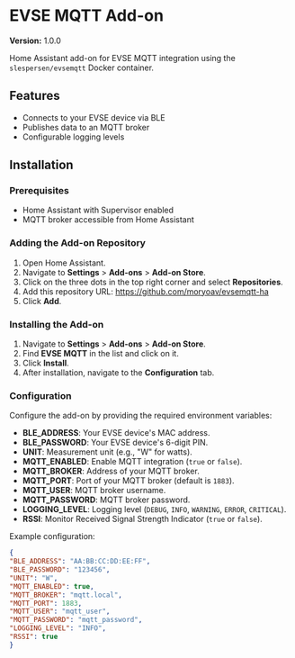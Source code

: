 # EVSE MQTT Add-on

**Version:** 1.0.0

Home Assistant add-on for EVSE MQTT integration using the `slespersen/evsemqtt` Docker container.

## Features

- Connects to your EVSE device via BLE
- Publishes data to an MQTT broker
- Configurable logging levels

## Installation

### Prerequisites

- Home Assistant with Supervisor enabled
- MQTT broker accessible from Home Assistant

### Adding the Add-on Repository

1. Open Home Assistant.
2. Navigate to **Settings** > **Add-ons** > **Add-on Store**.
3. Click on the three dots in the top right corner and select **Repositories**.
4. Add this repository URL: https://github.com/moryoav/evsemqtt-ha
5. Click **Add**.

### Installing the Add-on

1. Navigate to **Settings** > **Add-ons** > **Add-on Store**.
2. Find **EVSE MQTT** in the list and click on it.
3. Click **Install**.
4. After installation, navigate to the **Configuration** tab.

### Configuration

Configure the add-on by providing the required environment variables:

- **BLE_ADDRESS**: Your EVSE device's MAC address.
- **BLE_PASSWORD**: Your EVSE device's 6-digit PIN.
- **UNIT**: Measurement unit (e.g., "W" for watts).
- **MQTT_ENABLED**: Enable MQTT integration (`true` or `false`).
- **MQTT_BROKER**: Address of your MQTT broker.
- **MQTT_PORT**: Port of your MQTT broker (default is `1883`).
- **MQTT_USER**: MQTT broker username.
- **MQTT_PASSWORD**: MQTT broker password.
- **LOGGING_LEVEL**: Logging level (`DEBUG`, `INFO`, `WARNING`, `ERROR`, `CRITICAL`).
- **RSSI**: Monitor Received Signal Strength Indicator (`true` or `false`).

Example configuration:

```json
{
"BLE_ADDRESS": "AA:BB:CC:DD:EE:FF",
"BLE_PASSWORD": "123456",
"UNIT": "W",
"MQTT_ENABLED": true,
"MQTT_BROKER": "mqtt.local",
"MQTT_PORT": 1883,
"MQTT_USER": "mqtt_user",
"MQTT_PASSWORD": "mqtt_password",
"LOGGING_LEVEL": "INFO",
"RSSI": true
}
